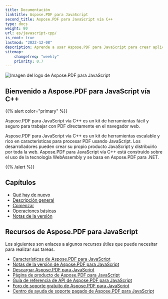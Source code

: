 ```yaml
---
title: Documentación
linktitle: Aspose.PDF para JavaScript
second_title: Aspose.PDF para JavaScript vía C++
type: docs
weight: 80
url: es/javascript-cpp/
is_root: true
lastmod: "2022-12-08"
description: Aprende a usar Aspose.PDF para JavaScript para crear aplicaciones para el procesamiento de documentos PDF en el navegador.
sitemap:
    changefreq: "weekly"
    priority: 0.7
---
```

![Imagen del logo de Aspose.PDF para JavaScript](aspose_pdf-for-javascript-cpp.png)

<h2>Bienvenido a Aspose.PDF para JavaScript vía C++</h2>

{{% alert color="primary" %}}

Aspose.PDF para JavaScript vía C++ es un kit de herramientas fácil y seguro para trabajar con PDF directamente en el navegador web.

Aspose.PDF para JavaScript vía C++ es un kit de herramientas escalable y rico en características para procesar PDF usando JavaScript. Los desarrolladores pueden crear su propio producto JavaScript y distribuirlo por toda la web. Aspose.PDF para JavaScript vía C++ está construido sobre el uso de la tecnología WebAssembly y se basa en Aspose.PDF para .NET.

{{% /alert %}}

<h2>Capítulos</h2>

- [Qué hay de nuevo](/pdf/javascript-cpp/whatsnew/)
- [Descripción general](/pdf/javascript-cpp/overview/)
- [Comenzar](/pdf/javascript-cpp/get-started/)
- [Operaciones básicas](/pdf/javascript-cpp/basic-operations/)
- [Notas de la versión](https://releases.aspose.com/pdf/javascriptcpp/release-notes/)

<h2>Recursos de Aspose.PDF para JavaScript</h2>

Los siguientes son enlaces a algunos recursos útiles que puede necesitar para realizar sus tareas.

- [Características de Aspose.PDF para JavaScript](/pdf/javascript-cpp/key-features/)
- [Notas de la versión de Aspose.PDF para JavaScript](https://releases.aspose.com/pdf/javascriptcpp/release-notes/)
- [Descargar Aspose.PDF para JavaScript](https://releases.aspose.com/pdf/javascriptcpp/)
- [Página de producto de Aspose.PDF para JavaScript](https://products.aspose.com/pdf/javascript-cpp/)
- [Guía de referencia de API de Aspose.PDF para JavaScript](https://reference.aspose.com/pdf/javascript-cpp/)
- [Foro de soporte gratuito de Aspose.PDF para JavaScript](https://forum.aspose.com/c/pdf/10)
- [Centro de ayuda de soporte pagado de Aspose.PDF para JavaScript](https://helpdesk.aspose.com/)
